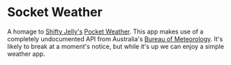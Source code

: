 # Socket Weather

A homage to [Shifty Jelly's](https://blog.shiftyjelly.com/)
[Pocket Weather](https://blog.shiftyjelly.com/2018/08/31/everything-that-begins-must-also-end/). This app makes use of
a completely undocumented API from Australia's [Bureau of Meteorology](https://weather.bom.gov.au). It's likely to break
at a moment's notice, but while it's up we can enjoy a simple weather app.
